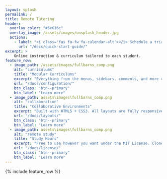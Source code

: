 ```yaml
---
layout: splash
permalink: /
title: Remote Tutoring
header:
  overlay_color: "#5e616c"
  overlay_image: /assets/images/unsplash_header.jpg
  actions:
    - label: "<i class='fas fa-fw fa-calendar-alt'></i> Schedule a trial today!"
      url: "/docs/quick-start-guide/"
excerpt: >
    Online instruction & curriculum tailored to each student.
feature_row:
  - image_path: /assets/images/fullbarns_comp.png
    alt: "curriculums"
    title: "Modular Curriculums"
    excerpt: "Everything from the menus, sidebars, comments, and more can be configured or set with YAML Front Matter."
    url: "/docs/configuration/"
    btn_class: "btn--primary"
    btn_label: "Learn more"
  - image_path: assets\images\fullbarns_comp.png
    alt: "collaboration"
    title: "Collaborative Environments"
    excerpt: "Built with HTML5 + CSS3. All layouts are fully responsive with helpers to augment your content."
    url: "/docs/layouts/"
    btn_class: "btn--primary"
    btn_label: "Learn more"
  - image_path: assets\images\fullbarns_comp.png
    alt: "remote study"
    title: "Study Hours"
    excerpt: "Free to use however you want under the MIT License. Clone it, fork it, customize it... whatever!"
    url: "/docs/license/"
    btn_class: "btn--primary"
    btn_label: "Learn more"      
---
```


{% include feature_row %}